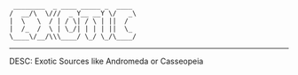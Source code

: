      ________  _ ____ _____ _  ____
    /  __/\  \///  _ Y__ __Y \/   _\
    |  \   \  / | / \| / \ | ||  /
    |  /_  /  \ | \_/| | | | ||  \_
    \____\/__/\\\____/ \_/ \_/\____/
---------------------------------------
DESC: Exotic Sources like Andromeda or Casseopeia 
